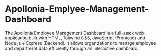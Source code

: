 # Apollonia-Emplyee-Management-Dashboard
The Apollonia Employee Management Dashboard is a full-stack web application built with HTML, Tailwind CSS, JavaScript (Frontend) and Node.js + Express (Backend). It allows organizations to manage employee and department data efficiently through an interactive dashboard.
